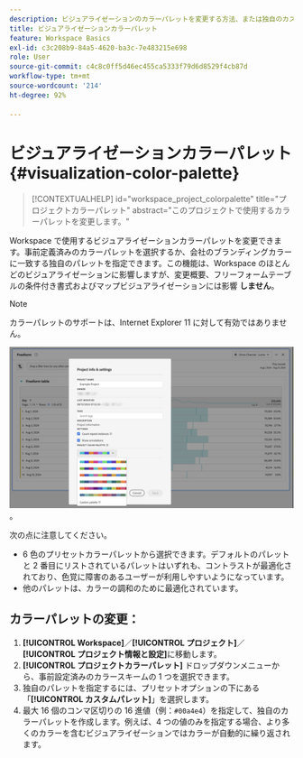 ```yaml
---
description: ビジュアライゼーションのカラーパレットを変更する方法、または独自のカスタムカラーパレットを指定する方法。
title: ビジュアライゼーションカラーパレット
feature: Workspace Basics
exl-id: c3c208b9-84a5-4620-ba3c-7e483215e698
role: User
source-git-commit: c4c8c0ff5d46ec455ca5333f79d6d8529f4cb87d
workflow-type: tm+mt
source-wordcount: '214'
ht-degree: 92%

---
```


# ビジュアライゼーションカラーパレット {#visualization-color-palette}

<!-- markdownlint-disable MD034 -->

>[!CONTEXTUALHELP]
>id="workspace_project_colorpalette"
>title="プロジェクトカラーパレット"
>abstract="このプロジェクトで使用するカラーパレットを変更します。"

<!-- markdownlint-enable MD034 -->


Workspace で使用するビジュアライゼーションカラーパレットを変更できます。事前定義済みのカラーパレットを選択するか、会社のブランディングカラーに一致する独自のパレットを指定できます。この機能は、Workspace のほとんどのビジュアライゼーションに影響しますが、変更概要、フリーフォームテーブルの条件付き書式およびマップビジュアライゼーションには影響 **しません**。

>[!NOTE]
>
>カラーパレットのサポートは、Internet Explorer 11 に対して有効ではありません。

![プロジェクト情報および設定ウィンドウ](assets/color-palettes.png)。

次の点に注意してください。

* 6 色のプリセットカラーパレットから選択できます。デフォルトのパレットと 2 番目にリストされているパレットはいずれも、コントラストが最適化されており、色覚に障害のあるユーザーが利用しやすいようになっています。
* 他のパレットは、カラーの調和のために最適化されています。

## カラーパレットの変更：

1. **[!UICONTROL Workspace]**／**[!UICONTROL プロジェクト]**／**[!UICONTROL プロジェクト情報と設定]**&#x200B;に移動します。
1. **[!UICONTROL プロジェクトカラーパレット]** ドロップダウンメニューから、事前設定済みのカラースキームの 1 つを選択できます。
1. 独自のパレットを指定するには、プリセットオプションの下にある「**[!UICONTROL カスタムパレット]**」を選択します。
1. 最大 16 個のコンマ区切りの 16 進値（例：`#00a4e4`）を指定して、独自のカラーパレットを作成します。例えば、4 つの値のみを指定する場合、より多くのカラーを含むビジュアライゼーションではカラーが自動的に繰り返されます。
